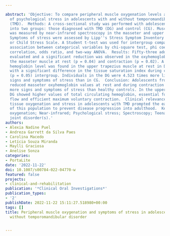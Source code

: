 ---
abstract: 'Objective: To compare peripheral muscle oxygenation levels and the prevalence
  of psychological stress in adolescents with and without temporomandibular disorder
  (TMD).  Methods: A cross-sectional study was performed with adolescents submitted
  into two groups: those diagnosed with TMD (DG) and control (CG). Muscle oxygenation
  was measured by near-infrared spectroscopy in the masseter and upper trapezius muscles.
  Symptoms of stress were assessed by Lipp''s Stress Symptom Inventory for Adults
  or Child Stress Scale. A Student t-test was used for intergroup comparisons and
  association between categorical variables by chi-square test, phi coefficient of
  correlation, odds ratio, and two-way ANOVA.  Results: Fifty-three adolescents were
  evaluated and a significant reduction was observed in the oxyhemoglobin level in
  the masseter muscle at rest (p = 0.04) and contraction (p = 0.02). A greater total
  hemoglobin level was found in the upper trapezius muscle at rest in DG (p = 0.03),
  with a significant difference in the tissue saturation index during contraction
  (p = 0.05) intergroup. Individuals in the DG were 4.523 times more likely to exhibit
  signs and symptoms of stress than in CG.  Conclusion: Adolescents from DG showed
  reduced masseter oxyhemoglobin values at rest and during contraction and showed
  more signs and symptoms of stress than healthy controls. In the upper trapezius,
  DG showed higher values of total circulating hemoglobin, essential for greater blood
  flow and efficient maximum voluntary contraction.  Clinical relevance: Changes in
  tissue oxygenation and stress in adolescents with TMD prompted the earlier treatment
  of this population to prevent disease progression into adulthood.  Keywords: Muscle
  oxygenation; Near-infrared; Psychological stress; Spectroscopy; Teenagers; Temporomandibular
  joint disorder(s).'
authors:
- Alexia Nadine Puel
- Andreza Garrett da Silva Paes
- Carolina Macedo
- Letícia Souza Miranda
- Maylli Graciosa
- Anelise Sonza
categories:
- PortaLite
date: '2022-11-22'
doi: 10.1007/s00784-022-04770-w
featured: false
projects:
- clinical-and-rehabilitation
publication: '*Clinical Oral Investigations*'
publication_types:
- '2'
publishDate: 2022-11-22 15:11:27.518980+00:00
tags: []
title: Peripheral muscle oxygenation and symptoms of stress in adolescents with and
  without temporomandibular disorder

---
